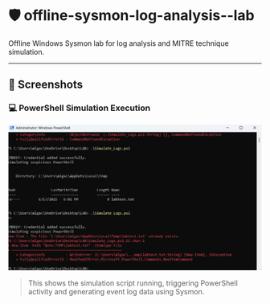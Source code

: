 # 🛡️ offline-sysmon-log-analysis--lab

Offline Windows Sysmon lab for log analysis and MITRE technique simulation.

---

## 📸 Screenshots

### 💻 PowerShell Simulation Execution

![PowerShell Screenshot](simulated_log.png)

> This shows the simulation script running, triggering PowerShell activity and generating event log data using Sysmon.
